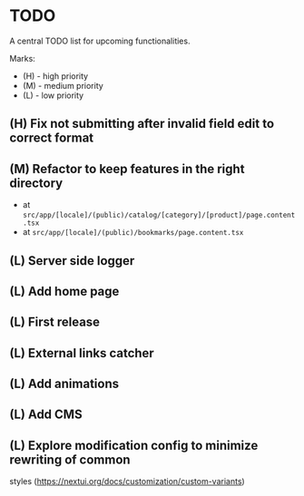 # TODO

A central TODO list for upcoming functionalities.

Marks:
- (H) - high priority
- (M) - medium priority
- (L) - low priority

## (H) Fix <ContactForm /> not submitting after invalid field edit to correct format

## (M) Refactor to keep features in the right directory
  - at `src/app/[locale]/(public)/catalog/[category]/[product]/page.content.tsx`
  - at `src/app/[locale]/(public)/bookmarks/page.content.tsx`

## (L) Server side logger

## (L) Add home page

## (L) First release

## (L) External links catcher

## (L) Add animations

## (L) Add CMS

## (L) Explore modification config to minimize rewriting of common
  styles (https://nextui.org/docs/customization/custom-variants)
